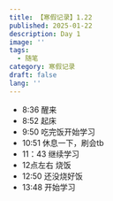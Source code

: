 ```yaml
---
title: 【寒假记录】1.22
published: 2025-01-22
description: Day 1
image: ''
tags:
  - 随笔
category: 寒假记录
draft: false
lang: ''
---
```

- 8:36 醒来
- 8:52 起床
- 9:50 吃完饭开始学习
- 10:51 休息一下，刷会tb
- 11：43 继续学习
- 12点左右 烧饭
- 12:50 还没烧好饭
- 13:48 开始学习



